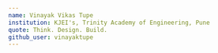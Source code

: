 ```yaml
---
name: Vinayak Vikas Tupe
institution: KJEI's, Trinity Academy of Engineering, Pune
quote: Think. Design. Build.
github_user: vinayaktupe
---
```

